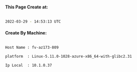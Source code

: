 
   
#### This Page Create at:

```bash

2022-03-29 - 14:53:13 UTC

```

#### Create By Machine:

```bash

Host Name : fv-az173-809

platform  : Linux-5.11.0-1028-azure-x86_64-with-glibc2.31

Ip Local  : 10.1.0.37

```

